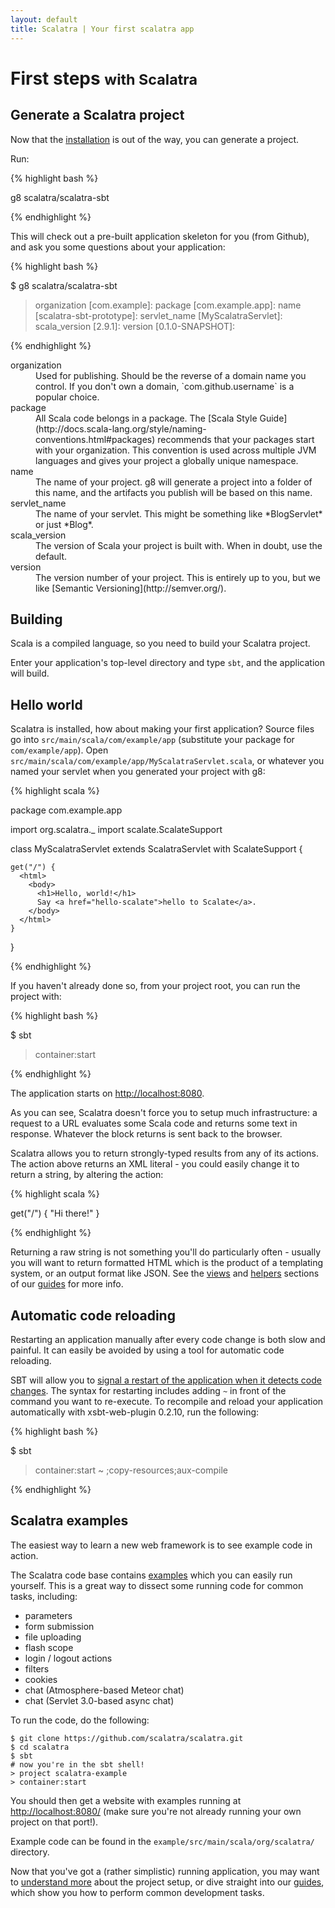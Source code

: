 ```yaml
---
layout: default
title: Scalatra | Your first scalatra app
---
```


<div class="page-header">
  <h1>
    First steps
    <small>with Scalatra</small>
  </h1>
</div>

## Generate a Scalatra project

Now that the [installation](installation.html) is out of the way, you can
generate a project.

Run:

{% highlight bash %}

  g8 scalatra/scalatra-sbt

{% endhighlight %}

This will check out a pre-built application skeleton for you (from Github),
and ask you some questions about your application:

{% highlight bash %}

  $ g8 scalatra/scalatra-sbt
  > organization [com.example]:
  > package [com.example.app]:
  > name [scalatra-sbt-prototype]:
  > servlet_name [MyScalatraServlet]:
  > scala_version [2.9.1]:
  > version [0.1.0-SNAPSHOT]:

{% endhighlight %}

<dl class="dl-horizontal">
  <dt>organization</dt>
  <dd>Used for publishing.  Should be the reverse of a domain
name you control.  If you don't own a domain, `com.github.username` is a
popular choice.</dd>
  <dt>package</dt>
  <dd>All Scala code belongs in a package.  The [Scala Style
Guide](http://docs.scala-lang.org/style/naming-conventions.html#packages)
recommends that your packages start with your organization.  This convention is
used across multiple JVM languages and gives your project a globally unique
namespace.</dd>
  <dt>name</dt>
  <dd>The name of your project.  g8 will generate a project into a
folder of this name, and the artifacts you publish will be based on this name.</dd>
  <dt>servlet_name</dt>
  <dd>The name of your servlet. This might be something like
*BlogServlet* or just *Blog*.</dd>
  <dt>scala_version</dt>
  <dd>The version of Scala your project is built with.  When in
doubt, use the default.</dd>
  <dt>version</dt>
  <dd>The version number of your project.  This is entirely up to you,
but we like [Semantic Versioning](http://semver.org/).</dd>
</dl>

## Building

Scala is a compiled language, so you need to build your Scalatra project.

Enter your application's top-level directory and type `sbt`, and the
application will build.

## Hello world

Scalatra is installed, how about making your first application?  Source files
go into `src/main/scala/com/example/app` (substitute your package for
`com/example/app`).  Open
`src/main/scala/com/example/app/MyScalatraServlet.scala`, or whatever you named
your servlet when you generated your project with g8:

{% highlight scala %}

  package com.example.app

  import org.scalatra._
  import scalate.ScalateSupport

  class MyScalatraServlet extends ScalatraServlet with ScalateSupport {

    get("/") {
      <html>
        <body>
          <h1>Hello, world!</h1>
          Say <a href="hello-scalate">hello to Scalate</a>.
        </body>
      </html>
    }
  }

{% endhighlight %}

If you haven't already done so, from your project root, you can run the project
with:

{% highlight bash %}

  $ sbt
  > container:start

{% endhighlight %}

The application starts on [http://localhost:8080](http://localhost:8080).

<div class="alert alert-info">
<span class="badge badge-info"><i class="icon-flag icon-white"></i></span>
As you can see, Scalatra doesn't force you to setup much infrastructure: a
request to a URL evaluates some Scala code and returns some text in response.
Whatever the block returns is sent back to the browser.
</div>

Scalatra allows you to return strongly-typed results from any of its actions.
The action above returns an XML literal - you could easily change it to return
a string, by altering the action:

{% highlight scala %}

  get("/") {
    "Hi there!"
  }

{% endhighlight %}

Returning a raw string is not something you'll do particularly often - usually
you will want to return formatted HTML which is the product of a templating
system, or an output format like JSON. See the [views](../guides/views.html) and
[helpers](../guides/helpers.html) sections of our [guides](../guides) for more info.

## Automatic code reloading

Restarting an application manually after every code change is both slow and
painful. It can easily be avoided by using a tool for automatic code reloading.

SBT will allow you to [signal a restart of the application when it detects
code changes](https://github.com/harrah/xsbt/wiki/Triggered-Execution). The
syntax for restarting includes adding `~` in front of the command you want to
re-execute.  To recompile and reload your application automatically with
xsbt-web-plugin 0.2.10, run the following:

{% highlight bash %}

  $ sbt
  > container:start
  > ~ ;copy-resources;aux-compile

{% endhighlight %}

## Scalatra examples

The easiest way to learn a new web framework is to see example code in action.

The Scalatra code base contains [examples][examples] which you can easily run
yourself. This is a great way to dissect some running code for common tasks,
including:

[examples]: https://github.com/scalatra/scalatra/tree/develop/example/src/main/scala/org/scalatra

* parameters
* form submission
* file uploading
* flash scope
* login / logout actions
* filters
* cookies
* chat (Atmosphere-based Meteor chat)
* chat (Servlet 3.0-based async chat)

To run the code, do the following:

    $ git clone https://github.com/scalatra/scalatra.git
    $ cd scalatra
    $ sbt
    # now you're in the sbt shell!
    > project scalatra-example
    > container:start

You should then get a website with examples running at
[http://localhost:8080/](http://localhost:8080/)
(make sure you're not already running your own project on that port!).

Example code can be found in the ```example/src/main/scala/org/scalatra/```
directory.

Now that you've got a (rather simplistic) running application, you may want to
[understand more](understanding-scalatra.html) about the project setup, or
dive straight into our [guides](../guides), which show you how to perform common
development tasks.


